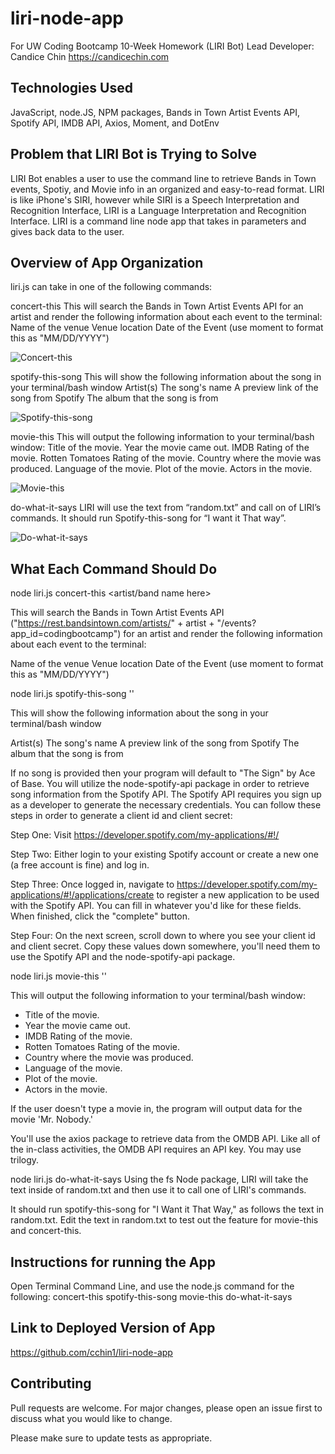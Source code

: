 # liri-node-app
For UW Coding Bootcamp 10-Week Homework (LIRI Bot)
Lead Developer:  Candice Chin
https://candicechin.com

## Technologies Used
JavaScript, node.JS, NPM packages, Bands in Town Artist Events API, Spotify API, IMDB API, Axios, Moment, and DotEnv

## Problem that LIRI Bot is Trying to Solve
LIRI Bot enables a user to use the command line to retrieve Bands in Town events, Spotiy, and Movie info in an organized and easy-to-read format. LIRI is like iPhone's SIRI, however while SIRI is a 
Speech Interpretation and Recognition Interface, LIRI is a 
Language Interpretation and Recognition Interface.  LIRI is a command line node app
that takes in parameters and gives back data to the user.

## Overview of App Organization
liri.js can take in one of the following commands:

concert-this
This will search the Bands in Town Artist Events API for an artist and render the following information about each event to the terminal:
   Name of the venue
   Venue location
   Date of the Event (use moment to format this as "MM/DD/YYYY")

![Concert-this](/images/concert-this.png)

spotify-this-song
This will show the following information about the song in your terminal/bash window
   Artist(s)
   The song's name
   A preview link of the song from Spotify
   The album that the song is from

![Spotify-this-song](/images/spotify-this-song.png)

movie-this
This will output the following information to your terminal/bash window:
   Title of the movie.
   Year the movie came out.
   IMDB Rating of the movie.
   Rotten Tomatoes Rating of the movie.
   Country where the movie was produced.
   Language of the movie.
   Plot of the movie.
   Actors in the movie.

![Movie-this](/images/movie-this.png)

do-what-it-says
   LIRI will use the text from “random.txt” and call on of LIRI’s commands. It should run Spotify-this-song for “I want it That way”.

![Do-what-it-says](/images/do-what-it-says.png)

## What Each Command Should Do

node liri.js concert-this <artist/band name here>

This will search the Bands in Town Artist Events API ("https://rest.bandsintown.com/artists/" + artist + "/events?app_id=codingbootcamp") for an artist and render the following information about each event to the terminal:

Name of the venue
Venue location
Date of the Event (use moment to format this as "MM/DD/YYYY")

node liri.js spotify-this-song '<song name here>'

This will show the following information about the song in your terminal/bash window

Artist(s)
The song's name
A preview link of the song from Spotify
The album that the song is from

If no song is provided then your program will default to "The Sign" by Ace of Base.
You will utilize the node-spotify-api package in order to retrieve song information from the Spotify API.
The Spotify API requires you sign up as a developer to generate the necessary credentials. You can follow these steps in order to generate a client id and client secret:

Step One: Visit https://developer.spotify.com/my-applications/#!/

Step Two: Either login to your existing Spotify account or create a new one (a free account is fine) and log in.

Step Three: Once logged in, navigate to https://developer.spotify.com/my-applications/#!/applications/create to register a new application to be used with the Spotify API. You can fill in whatever you'd like for these fields. When finished, click the "complete" button.

Step Four: On the next screen, scroll down to where you see your client id and client secret. Copy these values down somewhere, you'll need them to use the Spotify API and the node-spotify-api package.

node liri.js movie-this '<movie name here>'

This will output the following information to your terminal/bash window:

   * Title of the movie.
   * Year the movie came out.
   * IMDB Rating of the movie.
   * Rotten Tomatoes Rating of the movie.
   * Country where the movie was produced.
   * Language of the movie.
   * Plot of the movie.
   * Actors in the movie.

If the user doesn't type a movie in, the program will output data for the movie 'Mr. Nobody.'

You'll use the axios package to retrieve data from the OMDB API. Like all of the in-class activities, the OMDB API requires an API key. You may use trilogy.

node liri.js do-what-it-says
Using the fs Node package, LIRI will take the text inside of random.txt and then use it to call one of LIRI's commands.

It should run spotify-this-song for "I Want it That Way," as follows the text in random.txt.
Edit the text in random.txt to test out the feature for movie-this and concert-this.

## Instructions for running the App
Open Terminal Command Line, and use the node.js command for the following:
concert-this
spotify-this-song
movie-this
do-what-it-says

## Link to Deployed Version of App
https://github.com/cchin1/liri-node-app

## Contributing
Pull requests are welcome. For major changes, please open an issue first to discuss what you would like to change.

Please make sure to update tests as appropriate.